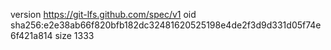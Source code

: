 version https://git-lfs.github.com/spec/v1
oid sha256:e2e38ab66f820bfb182dc32481620525198e4de2f3d9d331d05f74e6f421a814
size 1333
